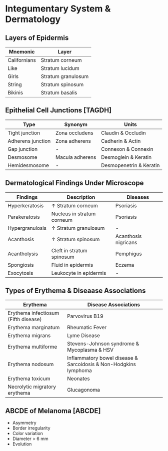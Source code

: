 # Integumentary System & Dermatology

## Layers of Epidermis

|Mnemonic|Layer|
|-|-|
|Californians|Stratum corneum|
|Like|Stratum lucidum|
|Girls|Stratum granulosum|
|String|Stratum spinosum|
|Bikinis|Stratum basalis|

## Epithelial Cell Junctions [TAGDH]

|Type|Synonym|Units|
|-|-|-|
|Tight junction|Zona occludens|Claudin & Occludin|
|Adherens junction|Zona adherens|Cadherin & Actin|
|Gap junction|-|Connexon & Connexin|
|Desmosome|Macula adherens|Desmoglein & Keratin|
|Hemidesmosome|-|Desmopenetrin & Keratin|

## Dermatological Findings Under Microscope

|Findings|Description|Diseases|
|-|-|-|
|Hyperkeratosis|↑ Stratum corneum|Psoriasis|
|Parakeratosis|Nucleus in stratum corneum|Psoriasis|
|Hypergranulosis|↑ Stratum granulosum|-|
|Acanthosis|↑ Stratum spinosum|Acanthosis nigricans|
|Acantholysis|Cleft in stratum spinosum|Pemphigus|
|Spongiosis|Fluid in epidermis|Eczema|
|Exocytosis|Leukocyte in epidermis|-|

## Types of Erythema & Diseaase Associations

|Erythema|Disease Associations|
|-|-|
|Erythema infectiosum (Fifth disease)|Parvovirus B19|
|Erythema marginatum|Rheumatic Fever|
|Erythema migrans|Lyme Disease|
|Erythema multiforme|Stevens-Johnson syndrome & Mycoplasma & HSV|
|Erythema nodosum|Inflammatory bowel disease & Sarcoidosis & Non-Hodgkins lymphoma|
|Erythema toxicum|Neonates|
|Necrolytic migratory erythema|Glucagonoma|

## ABCDE of Melanoma [ABCDE]

- Asymmetry
- Border irregularity
- Color variation
- Diameter > 6 mm
- Evolution
